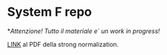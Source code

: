 # System F repo

**Attenzione! Tutto il materiale e` un work in progress!*

[LINK](strong-norm.pdf) al PDF della strong normalization.
